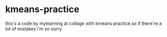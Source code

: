 # kmeans-practice
this's a code by mylearning at collage with kmeans practice,so if there're a lot of mistakes i'm so sorry
